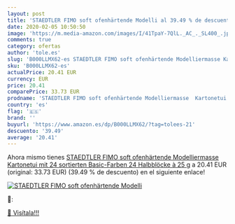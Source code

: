 ```yaml
---
layout: post
title: 'STAEDTLER FIMO soft ofenhärtende Modelli al 39.49 % de descuento'
date: 2020-02-05 10:50:50
image: 'https://m.media-amazon.com/images/I/41TpaY-7QlL._AC_._SL400_.jpg'
comments: true
category: ofertas
author: 'tole.es'
slug: 'B000LLMX62-es STAEDTLER FIMO soft ofenhärtende Modelliermasse Kartonetui...'
sku: 'B000LLMX62-es'
actualPrice: 20.41 EUR
currency: EUR
price: 20.41
comparePrice: 33.73 EUR
prodname: 'STAEDTLER FIMO soft ofenhärtende Modelliermasse  Kartonetui mit 24 sortierten Basic-Farben  24 Halbblöcke à 25 g'
country: 'es'
flag: '🇪🇸'
brand: ''
buyurl: 'https://www.amazon.es/dp/B000LLMX62/?tag=tolees-21'
descuento: '39.49'
average: '20.41'
---
```


Ahora mismo tienes [STAEDTLER FIMO soft ofenhärtende Modelliermasse  Kartonetui mit 24 sortierten Basic-Farben  24 Halbblöcke à 25 g](https://www.amazon.es/dp/B000LLMX62/?tag=tolees-21) a 20.41 EUR (original: 33.73 EUR) (39.49 %  de descuento) en el siguiente enlace!

[![STAEDTLER FIMO soft ofenhärtende Modelli](https://m.media-amazon.com/images/I/41TpaY-7QlL._AC_._SL400_.jpg)](https://www.amazon.es/dp/B000LLMX62/?tag=tolees-21)

🔎:


[🛒 Visítala!!!](https://www.amazon.es/dp/B000LLMX62/?tag=tolees-21)
